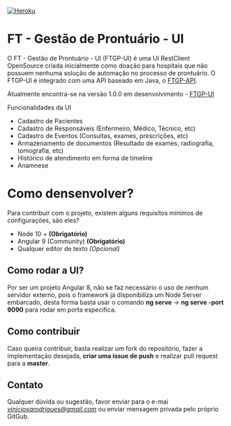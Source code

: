 [![Heroku](https://heroku-badge.herokuapp.com/?app=heroku-badge&style=flat)](https://gestao-prontuario-ui.herokuapp.com/)
# FT - Gestão de Prontuário - UI
O FT - Gestão de Prontuário - UI (FTGP-UI) é uma UI RestClient OpenSource criada inicialmente como doação para hospitais que não possuem nenhuma solução de automação no processo de prontuário. O FTGP-UI é integrado com uma API baseado em Java, o [FTGP-API](https://github.com/viniciosarodrigues/gestao-de-prontuario).


Atualmente encontra-se na versão 1.0.0 em desenvolvimento - [FTGP-UI](https://gestao-prontuario-ui.herokuapp.com/)

Funcionalidades da UI
- Cadastro de Pacientes
- Cadastro de Responsáveis (Enfermeiro, Médico, Técnico, etc)
- Cadastro de Eventos (Consultas, exames, prescrições, etc)
- Armazenamento de documentos (Resultado de exames, radiografia, tomografia, etc)
- Histórico de atendimento em forma de timeline
- Anamnese

# Como densenvolver?
Para contribuir com o projeto, existem alguns requisítos mínimos de configurações, são eles?
- Node 10 + **(Obrigatório)**
- Angular 9 (Community) **(Obrigatório)**
- Qualquer editor de texto *(Opcional)*

## Como rodar a UI?
Por ser um projeto Angular 8, não se faz necessário o uso de nenhum servidor externo, pois o framework já disponibiliza um Node Server embarcado, desta forma basta usar o comando **ng serve** -> **ng serve -port 9090** para rodar em porta específica.

## Como contribuir
Caso queira contribuir, basta realizar um fork do repositório, fazer a implementação desejada, **criar uma issue de push** e realizar pull request para a **master**.

## Contato
Qualquer dúvida ou sugestão, favor enviar para o e-mai *viniciosarodrigues@gmail.com* ou enviar mensagem privada pelo próprio GitGub.
